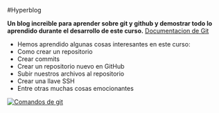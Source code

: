 #Hyperblog

**Un blog increible  para aprender sobre git y github y demostrar todo lo aprendido durante el desarrollo de este curso.** [Documentacion de Git](http://https://git-scm.com/doc "Documentacion de Git")

-  Hemos aprendido algunas cosas interesantes en este curso:
- Como crear un repositorio 
- Crear commits
-  Crear un repositorio nuevo en GitHub
- Subir nuestros archivos al repositorio
- Crear una llave SSH 
- Entre otras muchas cosas emocionantes

[![Comandos de git](https://res.cloudinary.com/practicaldev/image/fetch/s--l82BOzKA--/c_imagga_scale,f_auto,fl_progressive,h_720,q_auto,w_1280/https://dev-to-uploads.s3.amazonaws.com/i/rixan4h4z8y94eq89som.png "Comandos de git")](http://https://res.cloudinary.com/practicaldev/image/fetch/s--l82BOzKA--/c_imagga_scale,f_auto,fl_progressive,h_720,q_auto,w_1280/https://dev-to-uploads.s3.amazonaws.com/i/rixan4h4z8y94eq89som.png "Comandos de git")